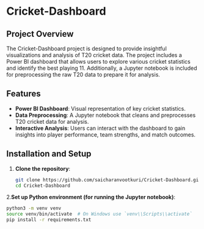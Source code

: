 # Cricket-Dashboard

## Project Overview
The Cricket-Dashboard project is designed to provide insightful visualizations and analysis of T20 cricket data. The project includes a Power BI dashboard that allows users to explore various cricket statistics and identify the best playing 11. Additionally, a Jupyter notebook is included for preprocessing the raw T20 data to prepare it for analysis.

## Features
- **Power BI Dashboard**: Visual representation of key cricket statistics.
- **Data Preprocessing**: A Jupyter notebook that cleans and preprocesses T20 cricket data for analysis.
- **Interactive Analysis**: Users can interact with the dashboard to gain insights into player performance, team strengths, and match outcomes.

## Installation and Setup
1. **Clone the repository**:
   ```bash
   git clone https://github.com/saicharanvootkuri/Cricket-Dashboard.git
   cd Cricket-Dashboard
 2.**Set up Python environment (for running the Jupyter notebook)**:
   ```bash
   python3 -m venv venv
   source venv/bin/activate  # On Windows use `venv\\Scripts\\activate`
   pip install -r requirements.txt
